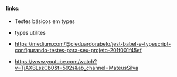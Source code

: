 #### links:

- Testes básicos em types 
- types utilites

-  https://medium.com/@oieduardorabelo/jest-babel-e-typescript-configurando-testes-para-seu-projeto-201f001f45ef

- https://www.youtube.com/watch?v=TjAXBLszCb0&t=592s&ab_channel=MateusSilva

